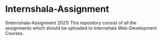 # Internshala-Assignment
(Internshala-Assignment 2021)
This repository consist of all the assignments which should be uploaded to Internshala Web-Development Courses.
